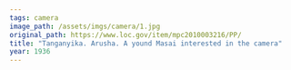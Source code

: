 ```yaml
---
tags: camera
image_path: /assets/imgs/camera/1.jpg
original_path: https://www.loc.gov/item/mpc2010003216/PP/
title: "Tanganyika. Arusha. A yound Masai interested in the camera"
year: 1936
---
```



